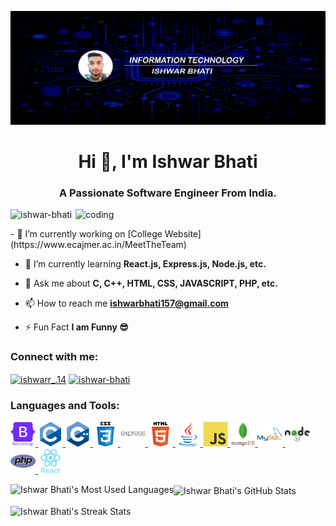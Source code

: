 ![logo](https://github.com/Ishwar-Bhati/Ishwar-Bhati/blob/main/ishwar%20copy.png)
<h1 align="center">Hi 👋, I'm Ishwar Bhati</h1> 
<h3 align="center">A Passionate Software Engineer From India.</h3> 
<img align="right" alt="coding" width="400" src="https://i.pinimg.com/originals/81/17/8b/81178b47a8598f0c81c4799f2cdd4057.gif">
<p align="left"> <img src="https://komarev.com/ghpvc/?username=ishwar-bhati&label=Profile%20views&color=0e75b6&style=flat" alt="ishwar-bhati" /> </p>
- 🔭 I’m currently working on [College Website](https://www.ecajmer.ac.in/MeetTheTeam)

- 🌱 I’m currently learning **React.js, Express.js, Node.js, etc.**

- 💬 Ask me about **C, C++, HTML, CSS, JAVASCRIPT, PHP, etc.**

- 📫 How to reach me **ishwarbhati157@gmail.com**
  
- ⚡ Fun Fact **I am Funny 😎**
<h3 align="left">Connect with me:</h3> 
<p align="left">
<a href="https://instagram.com/ishwarr_.14" target="blank"><img align="center" src="https://raw.githubusercontent.com/rahuldkjain/github-profile-readme-generator/master/src/images/icons/Social/instagram.svg" alt="ishwarr_.14" height="30" width="40" /></a>
<a href="https://www.linkedin.com/in/ishwar-bhati-0a8089328" target="blank"><img align="center" src="https://raw.githubusercontent.com/rahuldkjain/github-profile-readme-generator/master/src/images/icons/Social/linked-in-alt.svg" alt="ishwar-bhati" height="30" width="40" /></a>
</p> 
<h3 align="left">Languages and Tools:</h3>
<p align="left"> <a href="https://getbootstrap.com" target="_blank" rel="noreferrer"> <img src="https://raw.githubusercontent.com/devicons/devicon/master/icons/bootstrap/bootstrap-plain-wordmark.svg" alt="bootstrap" width="40" height="40"/> </a> <a href="https://www.cprogramming.com/" target="_blank" rel="noreferrer"> <img src="https://raw.githubusercontent.com/devicons/devicon/master/icons/c/c-original.svg" alt="c" width="40" height="40"/> </a> <a href="https://www.w3schools.com/cpp/" target="_blank" rel="noreferrer"> <img src="https://raw.githubusercontent.com/devicons/devicon/master/icons/cplusplus/cplusplus-original.svg" alt="cplusplus" width="40" height="40"/> </a> <a href="https://www.w3schools.com/css/" target="_blank" rel="noreferrer"> <img src="https://raw.githubusercontent.com/devicons/devicon/master/icons/css3/css3-original-wordmark.svg" alt="css3" width="40" height="40"/> </a> <a href="https://expressjs.com" target="_blank" rel="noreferrer"> <img src="https://raw.githubusercontent.com/devicons/devicon/master/icons/express/express-original-wordmark.svg" alt="express" width="40" height="40"/> </a> <a href="https://www.w3.org/html/" target="_blank" rel="noreferrer"> <img src="https://raw.githubusercontent.com/devicons/devicon/master/icons/html5/html5-original-wordmark.svg" alt="html5" width="40" height="40"/> </a> <a href="https://www.java.com" target="_blank" rel="noreferrer"> <img src="https://raw.githubusercontent.com/devicons/devicon/master/icons/java/java-original.svg" alt="java" width="40" height="40"/> </a> <a href="https://developer.mozilla.org/en-US/docs/Web/JavaScript" target="_blank" rel="noreferrer"> <img src="https://raw.githubusercontent.com/devicons/devicon/master/icons/javascript/javascript-original.svg" alt="javascript" width="40" height="40"/> </a> <a href="https://www.mongodb.com/" target="_blank" rel="noreferrer"> <img src="https://raw.githubusercontent.com/devicons/devicon/master/icons/mongodb/mongodb-original-wordmark.svg" alt="mongodb" width="40" height="40"/> </a> <a href="https://www.mysql.com/" target="_blank" rel="noreferrer"> <img src="https://raw.githubusercontent.com/devicons/devicon/master/icons/mysql/mysql-original-wordmark.svg" alt="mysql" width="40" height="40"/> </a> <a href="https://nodejs.org" target="_blank" rel="noreferrer"> <img src="https://raw.githubusercontent.com/devicons/devicon/master/icons/nodejs/nodejs-original-wordmark.svg" alt="nodejs" width="40" height="40"/> </a> <a href="https://www.php.net" target="_blank" rel="noreferrer"> <img src="https://raw.githubusercontent.com/devicons/devicon/master/icons/php/php-original.svg" alt="php" width="40" height="40"/> </a> <a href="https://reactjs.org/" target="_blank" rel="noreferrer"> <img src="https://raw.githubusercontent.com/devicons/devicon/master/icons/react/react-original-wordmark.svg" alt="react" width="40" height="40"/> </a> </p>
<p>    
  <img 
    align="left" 
    src="https://github-readme-stats.vercel.app/api/top-langs?username=ishwar-bhati&show_icons=true&locale=en&layout=compact" 
    alt="Ishwar Bhati's Most Used Languages" 
  />
</p>
<p>
  <img 
    align="center" 
    src="https://github-readme-stats.vercel.app/api?username=ishwar-bhati&show_icons=true&locale=en" 
    alt="Ishwar Bhati's GitHub Stats" 
  />
</p>
<p>
  <img 
    align="center" 
    src="https://github-readme-streak-stats.herokuapp.com/?user=ishwar-bhati" 
    alt="Ishwar Bhati's Streak Stats" 
  />
</p>
